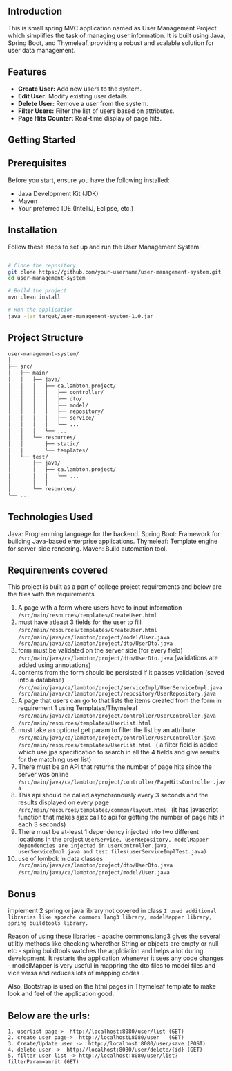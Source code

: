## Introduction

This is small spring MVC application named as User Management Project which simplifies the task of managing user information. It is built using Java, Spring Boot, and Thymeleaf, providing a robust and scalable solution for user data management.

## Features

- **Create User:** Add new users to the system.
- **Edit User:** Modify existing user details.
- **Delete User:** Remove a user from the system.
- **Filter Users:** Filter the list of users based on attributes.
- **Page Hits Counter:** Real-time display of page hits.

## Getting Started

## Prerequisites

Before you start, ensure you have the following installed:

- Java Development Kit (JDK)
- Maven
- Your preferred IDE (IntelliJ, Eclipse, etc.)

## Installation

Follow these steps to set up and run the User Management System:

```bash

# Clone the repository
git clone https://github.com/your-username/user-management-system.git
cd user-management-system

# Build the project
mvn clean install

# Run the application
java -jar target/user-management-system-1.0.jar
```

## Project Structure

```bash
user-management-system/
│
├── src/
│   ├── main/
│   │   ├── java/
│   │   │   ├── ca.lambton.project/
│   │   │   │   ├── controller/
│   │   │   │   ├── dto/
│   │   │   │   ├── model/
│   │   │   │   ├── repository/
│   │   │   │   ├── service/
│   │   │   │   └── ...
│   │   │   └── ...
│   │   └── resources/
│   │       ├── static/
│   │       └── templates/
│   └── test/
│       ├── java/
│       │   ├── ca.lambton.project/
│       │   │   └── ...
│       │   │   
│       └── resources/
└── ...

```

## Technologies Used
Java: Programming language for the backend.
Spring Boot: Framework for building Java-based enterprise applications.
Thymeleaf: Template engine for server-side rendering.
Maven: Build automation tool.

## Requirements covered
This project is built as a part of college project requirements and below are the files with the requirements

1. A page with a form where users have to input information  
    ``` /src/main/resources/templates/CreateUser.html ```
2. must have atleast 3 fields for the user to fill       
            ``` /src/main/resources/templates/CreateUser.html ```
            ```   /src/main/java/ca/lambton/project/model/User.java ```
            ```     /src/main/java/ca/lambton/project/dto/UserDto.java ```
4. form must be validated on the server side (for every field)
            ``` /src/main/java/ca/lambton/project/dto/UserDto.java ``` (validations are added using annotations)
5. contents from the form should be persisted if it passes validation (saved into a database)
            ``` /src/main/java/ca/lambton/project/serviceImpl/UserServiceImpl.java ```
            ```  /src/main/java/ca/lambton/project/repository/UserRepository.java ```
6. A page that users can go to that lists the items created from the form in requirement 1 using Templates/Thymeleaf
            ``` /src/main/java/ca/lambton/project/controller/UserController.java ```
            ``` /src/main/resources/templates/UserList.html ```
7. must take an optional get param to filter the list by an attribute
           ``` /src/main/java/ca/lambton/project/controller/UserController.java ```
           ``` /src/main/resources/templates/UserList.html  ``` ( a filter field is added which use jpa specification to search in all the 4 fields and give results for the matching user list)
8. There must be an API that returns the number of page hits since the server was online
    ``` /src/main/java/ca/lambton/project/controller/PageHitsController.java ```
9. This api should be called asynchronously every 3 seconds and the results displayed on every page
    ``` /src/main/resources/templates/common/layout.html  ``` (it has javascript function that makes ajax call to api for getting the number of page hits in each 3 seconds)
10. There must be at-least 1 dependency injected into two different locations in the project 
    ``` UserService, userRepository, modelMapper dependencies are injected in userController.java, userServiceImpl.java and test files(userServiceImplTest.java)  ```
11.  use of lombok in data classes
    ```  /src/main/java/ca/lambton/project/dto/UserDto.java ```
    ``` /src/main/java/ca/lambton/project/model/User.java ```

## Bonus

implement 2 spring or java library not covered in class
    ``` I used additional libraries like appache commons lang3 library, modelMapper library, spring buildtools library. ```

Reason of using these libraries
    - apache.commons.lang3 gives the several utiltiy methods like checking wherether String or objects are empty or null etc
    - spring buildtools watches the applciation and helps a lot during development. It restarts the application whenever it sees any code changes
    - modelMapper is very useful in mappring the dto files to model files and vice versa and reduces lots of mapping codes .

Also, Bootstrap is used on the html pages in Thymeleaf template to make look and feel of the application good.

## Below are the urls:
 ```
1. userlist page->  http://localhost:8080/user/list (GET)
2. create user page->  http://localhostL8080/user   (GET)
3. Create/Update user ->  http://localhost:8080/user/save (POST)
4. delete user ->  http://localhost:8080/user/delete/{id} (GET)
5. filter user list -> http://localhost:8080/user/list?filterParam=amrit (GET)
```
